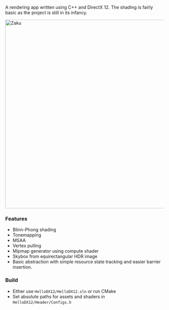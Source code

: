 
A rendering app written using C++ and DirectX 12. The shading is fairly basic as the project is still in its infancy.

<img width="600" alt="Zaku" src="https://github.com/azer89/HelloDX12/assets/790432/59e07438-9340-4527-92c6-097df28b6214">

### Features
* Blinn-Phong shading
* Tonemapping
* MSAA
* Vertex pulling
* Mipmap generator using compute shader
* Skybox from equirectangular HDR image
* Basic abstraction with simple resource state tracking and easier barrier insertion.

### Build
* Either use `HelloDX12/HelloDX12.sln` or run CMake
* Set absolute paths for assets and shaders in `HelloDX12/Header/Configs.h`
